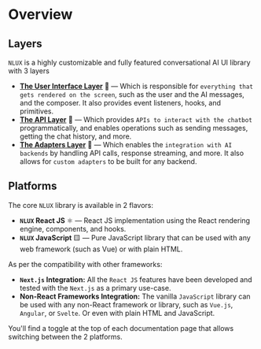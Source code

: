 # Overview

## Layers

`NLUX` is a highly customizable and fully featured conversational AI UI library with 3 layers

* **[The User Interface Layer](/reference/ui)** 🎨 — Which is responsible for `everything that gets rendered on the
  screen`, such as the user and the AI messages, and the composer. It also provides event listeners, hooks, 
  and primitives.
* **[The API Layer](/reference/api)** 📡 — Which provides `APIs to interact with the chatbot` programmatically,
  and enables operations such as sending messages, getting the chat history, and more.
* **[The Adapters Layer](/learn/adapters)** 🔌 — Which enables the `integration with AI backends` by handling API calls,
  response streaming, and more. It also allows for `custom adapters` to be built for any backend.

## Platforms

The core `NLUX` library is available in 2 flavors:

* **`NLUX` React JS** ⚛️ — React JS implementation using the React rendering engine, components, and hooks.
* **`NLUX` JavaScript** 🟨 — Pure JavaScript library that can be used with any web framework (such as Vue) or with plain HTML.

As per the compatibility with other frameworks:

* **`Next.js` Integration:** All the `React JS` features have been developed and tested with the `Next.js` as a primary use-case.
* **Non-React Frameworks Integration:** The vanilla `JavaScript` library can be used with any non-React framework or library,
such as `Vue.js`, `Angular`, or `Svelte`. Or even with plain HTML and JavaScript.

You'll find a toggle at the top of each documentation page that allows switching between the 2 platforms. 
